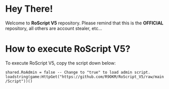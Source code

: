 # Hey There!
Welcome to **RoScript V5** repository. 
Please remind that this is the **OFFICIAL** repository, all others are account stealer, etc...
# How to execute RoScript V5?
To execute RoScript V5, copy the script down below:

```shared.RoAdmin = false -- Change to "true" to load admin script. loadstring(game:HttpGet("https://github.com/R9OKM/RoScript_V5/raw/main/Script"))()```
